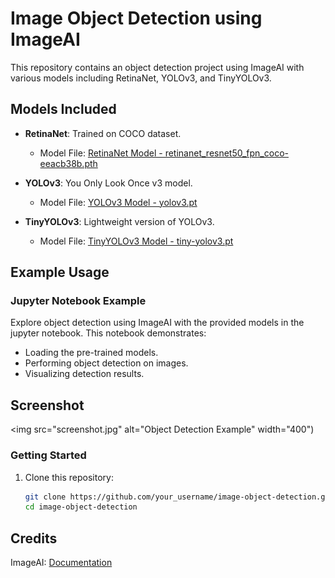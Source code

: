 
# Image Object Detection using ImageAI

This repository contains an object detection project using ImageAI with various models including RetinaNet, YOLOv3, and TinyYOLOv3.


## Models Included

- **RetinaNet**: Trained on COCO dataset.
  - Model File: [RetinaNet Model - retinanet_resnet50_fpn_coco-eeacb38b.pth](https://github.com/OlafenwaMoses/ImageAI/releases/download/3.0.0-pretrained/retinanet_resnet50_fpn_coco-eeacb38b.pth/)

- **YOLOv3**: You Only Look Once v3 model.
  - Model File: [YOLOv3 Model - yolov3.pt](https://github.com/OlafenwaMoses/ImageAI/releases/download/3.0.0-pretrained/yolov3.pt/)

- **TinyYOLOv3**: Lightweight version of YOLOv3.
  - Model File: [TinyYOLOv3 Model - tiny-yolov3.pt](https://github.com/OlafenwaMoses/ImageAI/releases/download/3.0.0-pretrained/tiny-yolov3.pt/)
 
## Example Usage

### Jupyter Notebook Example

Explore object detection using ImageAI with the provided models in the jupyter notebook. This notebook demonstrates:
- Loading the pre-trained models.
- Performing object detection on images.
- Visualizing detection results.
  
## Screenshot
<img src="screenshot.jpg" alt="Object Detection Example" width="400")


### Getting Started

1. Clone this repository:
   ```bash
   git clone https://github.com/your_username/image-object-detection.git
   cd image-object-detection

## Credits
ImageAI: [Documentation](https://imageai.readthedocs.io/en/latest/index.html)
